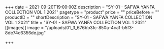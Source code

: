 +++
date = 2021-09-20T19:00:00Z
description = "SY-01 - SAFWA YANFA COLLECTION VOL 1 2021"
pagetype = "product"
price = ""
priceBefore = ""
productID = ""
shortDescription = "SY-01 - SAFWA YANFA COLLECTION VOL 1 2021"
title = "SY-01 - SAFWA YANFA COLLECTION VOL 1 2021"
[[images]]
image = "/uploads/01_3_676bb3fc-850a-4ca1-b5f3-8de74c6356de.jpg"

+++
